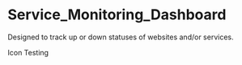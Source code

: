 # Service_Monitoring_Dashboard
Designed to track up or down statuses of websites and/or services.

Icon Testing
